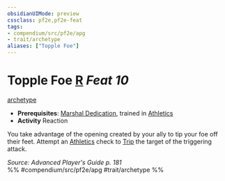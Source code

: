 ```yaml
---
obsidianUIMode: preview
cssclass: pf2e,pf2e-feat
tags:
- compendium/src/pf2e/apg
- trait/archetype
aliases: ["Topple Foe"]
---
```

# Topple Foe  [R](../../rules/core-rulebook/chapter-9-playing-the-game.md#Actions "Reaction") *Feat 10*  
[archetype](../../rules/traits/archetype.md)  

- **Prerequisites**: [Marshal Dedication](marshal-dedication-apg.md), trained in [Athletics](../skills.md#Athletics)
- **Activity** Reaction

You take advantage of the opening created by your ally to tip your foe off their feet. Attempt an [Athletics](../skills.md#Athletics) check to [Trip](../../rules/actions/trip.md) the target of the triggering attack.

*Source: Advanced Player's Guide p. 181*  
%% #compendium/src/pf2e/apg #trait/archetype %%